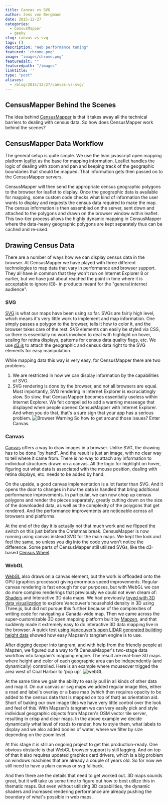 ```yaml
---
title: Canvas vs SVG
author: Jens von Bergmann
date: 2015-12-27
categories:
  - CensusMapper
  - geeky
slug: canvas-vs-svg
tags: []
description: "Web performance tuning"
featured: 'chrome.png'
image: "images/chrome.png"
featuredalt: ""
featuredpath: "/images"
linktitle: ''
type: "post"
aliases:
  - /blog/2015/12/27/canvas-vs-svg/
---
```






## CensusMapper Behind the Scenes
The idea behind [CensusMapper](https://censusmapper.ca) is that it takes away all the technical barriers to dealing with census data. So how does
CensusMapper work behind the scenes?

## CensusMapper Data Workflow
<!-- more -->
The general setup is quite simple. We use the lean javascript open mapping platform [leaflet](http://leafletjs.com)
as the base for mapping information. Leaflet handles the logic of dealing with zoom and pan and keeping track of the
geographic boundaries that should be mapped. That information gets then passed on to the CensusMapper servers.

CensusMapper will then send the appropriate census geographic polygons to the browser for leaflet to display. Once the
geographic data is available for mapping, some custom code checks what kind of information the user wants to display and
requests the census data required to make the map. The census information is then assembled on the server, sent down
and attached to the polygons and drawn
on the browser window within leaflet. This two-tier process allows the highly dynamic mapping in CensusMapper where the
data-heavy geographic polygons are kept separately thus can be cached and re-used.

## Drawing Census Data
There are a number of ways how we can display census data in the browser. At CensusMapper we have played with three
different technologies to map data that vary in performance and browser support. They all have in common that they
won't run on Internet Explorer 8 or earlier, but we have just about reached the point in time where it is acceptable to
ignore IE8- in products meant for the "general internet audience".

### SVG
[SVG](https://en.wikipedia.org/wiki/Scalable_Vector_Graphics) is what our maps have been using so far. SVGs are fairly high level, which means it's very little work 
to implement and map information. One simply passes a polygon to the browser, tells it how to color it, and the browser
takes care of the rest. SVG elements can easily be styled via CSS, so there is essentially no work involved to deal with
highlight on hover, scaling for retina displays, patterns for census data quality flags, etc. We use
[d3.js](https://github.com/mbostock/d3) to attach the geographic and census data right to the SVG elements for easy
manipulation.

While mapping data this way is very easy, for CensusMapper there are two problems. 

1. We are restricted in how we can display information by the capabilities of SVG. 
2. SVG rendering is done by the browser, and not all browsers are equal. Most importantly, SVG rendering in Internet
Explorer is excruciatingly slow. So slow, that CensusMapper becomes essentially useless within Internet Explorer. We
felt compelled to add a warning messeage that displayed when people opened CensusMapper with Internet Explorer. And
when you do that, that's a sure sign that your app has a serious problem.
![Browser Warning](images/chrome.png)
So how to get around those issues? Enter Canvas.  


### Canvas
[Canvas](https://en.wikipedia.org/wiki/Canvas_element) offers a way to draw images in a browser. Unlike SVG, the drawing has to be done "by hand". And the result is just
an image, with no clear way to tell where it came from. There is no way to attach any information to individual
structures drawn on a canvas. All the logic for highlight on hover, figuring out what data is associated with the mouse
position, dealing with retina displays, etc. needs to be added by hand.

On the upside, a good canvas implementation is a lot faster than SVG. And it opens the door to changes in how the data
is handled that bring additional performance improvements. In particular, we can now chop up census polygons and render
the pieces separately, greatly cutting down on the size of the downloaded data, as well as the complexity of the
polygons that get rendered. And the performance improvements are noticeable across all browsers and platforms.

At the end of the day it is actually not that much work and we flipped the switch on this just before the Christmas
break. CensusMapper is now running using canvas instead SVG for
the main maps. We
kept the look and feel the same, so unless you dig into the code you won't notice the difference.
Some parts of CensusMapper still utilized SVGs, like the d3-based
[Census Wheel](http://doodles.mountainmath.ca/blog/2015/10/24/census-drilldown/).
  
### WebGL
[WebGL](https://en.wikipedia.org/wiki/WebGL) also draws on a canvas element, but the work is offloaded onto the GPU (graphics processor) giving enormous
speed improvements. Regular canvas rendering is fast enough for our purposes, but with WebGL we can do more complex
renderings that previously we could not even dream of: [Shaders](https://en.wikipedia.org/wiki/OpenGL_Shading_Language)
and Interactive 3D data maps. We had previously
[toyed with 3D data visualization](https://mountainmath.ca/census3) to explore Vancouver's household density in 3D using Three.js,
but did not pursue this further because of the complexities of writing code for navigating a Canada-wide map. Then we came 
across the super-customizable 3D open mapping platform built by [Mapzen](https://mapzen.com/projects/tangram/), and that
suddenly made it extremely easy to do interactive 3D data mapping live in the browser. A quick test 
[using Vancouver's open LIDAR generated building height data](https://mountainmath.ca/vancouver_lidar/map) showed how easy Mapzen's
tangram engine is to use.
 
After digging deeper into tangram, and with help from the friendly people at Mapzen, we figured out a way to fit
CensusMapper's two-stage data workflow into tangram's mapping engine. The result are real-time 3D maps where height
and color of each geographic area can be independently (and dynamically) controlled. Here is an example where mouseover
trigged the area west of Coal Harbor to 'pop up'.
![webGL](images/webGL.jpg)

At the same time we gain the ability to easily pull in all kinds of other data and map it. On our canvas or svg maps we
added regular image tiles, either a road and label's overlay or a base map (which then requires opacity to be added to
the census data that is mapped on top of that) as orientation aid. Short of baking our own image tiles we have very
little control over the look and feel of this. With Mapzen's tangram we can very easily pick and style individual
geographic objects from Mapzen's OSM vector tile server, resulting in crisp and clear maps. In the above example we
decide dynamically what level of roads to render, how to style them, what labels to display and we also added bodies of
water, where we filter by size depending on the zoom level. 

At this stage it is still an ongoing project to get this production-ready. One obvious obstacle is that WebGL browser
support is still lagging. And on top of that it also requires updated graphics card drivers, which is a big problem on
windows machines that are already a couple of years old. So for now we still need to have a plain canvas or svg fallback.

And then there are the details that need to get worked out. 3D maps sounds great, but it will take us some time to figure
out how to best utilize this in thematic maps. But even without utilizing 3D capabilities, the dynamic shaders and increased
rendering performance are already pushing the boundary of what's possible in web maps. 
